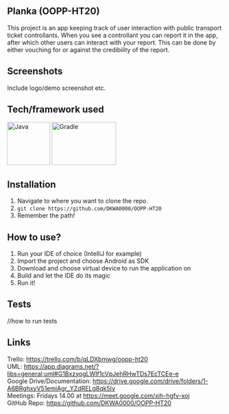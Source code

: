 ## Planka (OOPP-HT20)
This project is an app keeping track of user interaction with public transport ticket controllants. When you see a controllant you can report it in the app, 
after which other users can interact with your report. This can be done by either vouching for or against the credibility of the report.

## Screenshots
Include logo/demo screenshot etc.

## Tech/framework used
<img src="https://i.pinimg.com/originals/f1/ea/a7/f1eaa7278f64e27128e062a3de918265.png" alt="Java"
	title="Java" width="100" height="100" />
  <img src="https://dwglogo.com/wp-content/uploads/2017/12/Gradle_logo_02.png" alt="Gradle"
	title="Gradle" width="150" height="100" />

## Installation
1. Navigate to where you want to clone the repo.
2. `git clone https://github.com/DKWA0000/OOPP-HT20 `
3. Remember the path!

## How to use?
1. Run your IDE of choice (IntelliJ for example)
2. Import the project and choose Android as SDK
3. Download and choose virtual device to run the application on
4. Build and let the IDE do its magic
5. Run it!

## Tests
//how to run tests 

## Links
Trello: https://trello.com/b/qLDXbmwg/oopp-ht20<br />
UML: https://app.diagrams.net/?libs=general;uml#G1BxzyogLWIf1cVpJehRHwTDs7EcTCEe-e<br />
Google Drive/Documentation: https://drive.google.com/drive/folders/1-A6BRghxyV51emiAgr_YZdRELg8qk5Iy<br />
Meetings: Fridays 14.00 at https://meet.google.com/xih-hgfv-xoj <br />
GitHub Repo: https://github.com/DKWA0000/OOPP-HT20
